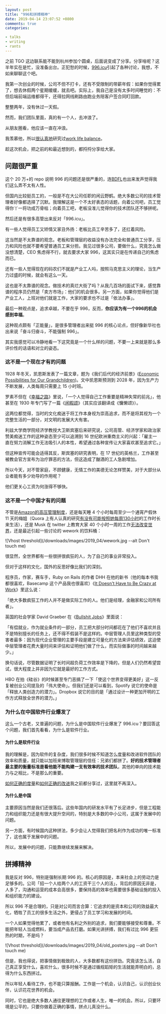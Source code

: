 ```yaml
---
layout: post
title: "996和拼搏精神"
date: 2019-04-14 23:07:52 +0800
comments: true
categories:

- talks
- writing
- rants
---
```


之前 TGO 这边联系能不能到杭州参加个圆桌，后面说变成了分享。分享啥呢？这半年实在是忙，没准备出台。正犯愁的时候，[996.icu](https://996.icu/#/zh_CN)引起了各种讨论，我想，不如来聊聊这个吧。

我第一次创业的时候，公司不但不打卡，还有不受限制的带薪年假：如果你觉得累了，想去休假两个星期缓缓，就去吧。实际上，我自己是没有太多时间睡觉的：不但后端前端运维都得干，还得拉网线刷路由跑业务陪客户签合同盯回款。

整整两年，没有休过一天假。

然而，我们团队里面，真的有一个人，去冲浪了。

从朋友圈看，他应该一直在冲浪。

我羡慕他，所以[很认真地](/2015/10/the-solution-of-work-life-balance/)研究过[work life balance](/2015/10/the-myth-of-work-life-balance/)。

趁这次机会，把之前的和最近想到的，都捋捋分享给大家。

## 问题很严重

这个 20 万+的 repo 说明 996 的问题还是很严重的，连[BDFL](https://www.zhihu.com/question/20972009)也出来发声觉得我们这么弄不太有人性。

但国内比较挺员工的，一般是不在大公司任职的闲云野鹤。绝大多数公司的技术管理者好像都选择了沉默。我理解这是一个不太好表态的话题，向着公司吧，员工觉得你丫一将功成万骨枯；向着员工吧，老板没准儿觉得你的技术团队还不够拼呢。

然后还是有很多高管出来反对「996.icu」。

有一些人觉得员工又矫情又家丑外扬：老板比员工辛苦多了，还扛着风险。

这当然是不太靠谱的观念。老板和管理层的收益没有办法完全和普通员工分享，压力和风险也就不要希望普通员工来分担。我见过很多公司，要做什么，究竟怎么做没想清楚，CEO 焦虑得不行，就去要求大家 996，这其实只是在传递自己的焦虑而已。

还有一些人觉得现在的码农们不就是产业工人吗，按照马克思主义的理论，当生产力过盛的时候，就会有这么一天。

这也是不太靠谱的观念。做技术的真烂大街了吗？从我几百场的面试下来，感觉靠谱的程序员仍然是「卖方市场」：他们的机会很多。另一方面，如果你觉得他们是产业工人，上班对他们就是工作，大家的要求也不过是「依法办事」。

最后一种观点是，追求卓越，不要在乎 996，反而，**你应该为有一个996的机会感到幸福**。

这种观点颇有「正能量」，是很多管理者出来挺 996 的核心论点，但好像新华社也出来说「奋斗归奋斗，不能强制 996」。

其实我感觉可以冷静地看一下这究竟是一个什么样的问题，不要一上来就是那么多评价性的话语和对立的姿态。

### 这不是一个现在才有的问题

1928 年冬天，凯恩斯发表了一篇文章，题为《我们后代的经济前景》([Economic Possibilities for Our Grandchildren](https://link.springer.com/chapter/10.1007/978-1-349-59072-8_25))。文中凯恩斯预测到 2028 年，因为生产力不断发展，人类每周只需要上 15 小时班。

罗素不但在《[幸福之路](https://book.douban.com/subject/1033248/)》里说，「一个人觉得自己工作重要是精神失常的前兆」，他甚至在 1930 年专门写了一篇《[闲暇颂](https://www.douban.com/group/topic/10108285/)》（其实应该翻译成《慵懒颂》）。

这两位都觉得，当时的文化痴迷于将工作本身视为崇高追求，而不是将其视为一个完整生活的一部分，对文明的发展大大有害。

利兹大学商学院经济学教授大卫斯宾塞后来研究说，公司高管、经济学家和政治家赞美痴迷工作的这种姿态至少可以追溯到 16 世纪欧洲重商主义的兴起：「雇主一直在努力消解工作无法吸引人的本性，希望通过各种宣传让大家喜欢甚至追求它。」

但这种宣传可能会适得其反，斯宾塞的研究表明，在 17 世纪的英格兰，工作甚至被教会官方宣布为治疗罪恶的方法，但这造成了酗酒的工人急剧增加。

所以今天，对不管家庭，不顾健康，无情工作的美德无论怎样赞美，对于大部分从业者能有多少劝导的作用呢？

他们更关心工资为何涨得不够快。

### 这不是一个中国才有的问题

不管是[Amazon的高压管理制度](http://www.nytimes.com/2015/08/16/technology/inside-amazon-wrestling-big-ideas-in-a-bruising-workplace.html)，还是每天睡 4 个小时每周至少一个通宵产假休 11 天的梅姐（Quora 上有人认真的研究[有没有可能按照她每周130小时](https://www.quora.com/How-did-CEO-Marissa-Mayer-pull-all-nighters-and-130-hour-work-weeks-while-at-Google)的工作时长来生活），还是 Musk 在 twitter 上教育大家 40 个小时一周的工作[无法改变世界](https://new.qq.com/cmsn/20181127/20181127003252.html)，还是最近引起一些讨论的 wework 的饮料桶：

![Vhost threshold](/downloads/images/2019_04/wework.jpg --alt Don't touch me)

很显然，全世界都有一些很拼很疯狂的人，为了自己的事业非常投入。

但对于这样的文化，国外的反思好像比我们的深刻。

程序员，作家，赛车手，Ruby on Rails 的作者 DHH 在他的新书（他的每本书我都很喜欢，Basecamp 这个产品我也很喜欢）《[It Doesn't Have to Be Crazy at Work](https://www.amazon.com/Doesnt-Have-Be-Crazy-Work/dp/0062874780)》里这么说：

「绝大多数疯狂工作的人并不是做实际工作的人。他们是经理，金融家和公司所有者」。

英国的社会学家 David Graeber 在《[Bullshit Jobs](https://www.amazon.com/dp/B075RWG7YM/ref=dp-kindle-redirect?_encoding=UTF8&btkr=1)》里面说：

「有偿就业，作为就业条件的一部分，员工把大部分时间都花在了他们不喜欢并且不是特别擅长的任务上，还不得不假装不是这样的。中层管理人员里这种类型的受害者最多：因为现代企业管理的主要手段是建立可量化的方法来评估绩效，这迫使中层管理者花费大量时间来评估和证明他们做了什么，而实际做事的时间越来越少。」

换句话说，尽管数据证明了长时间超负荷工作效率是下降的，但是人们仍然希望尝试，很大程度上并非因为它就是最好的工作方式。

HBO 在拍《硅谷》的时候甚至专门恶搞了一下「使这个世界变得更美好」这一反复被创业公司提及的「伟大使命」。但我们还是可以看到，Spotify 说它的使命是「释放人类创造力的潜力」。Dropbox 说它的目的是「通过设计一种更加开明的工作方式释放全世界的潜力。」

### 为什么在中国软件行业爆发了

这么一个古老，又普遍的问题，为什么是中国软件行业爆发了 996.icu？要回答这个问题，我们首先看看，为什么是软件行业。

#### 为什么是软件行业

我的理解是，因为软件的复杂度，我们很多时候不知道怎么度量和改进软件团队的效率和质量，就只能以加班来博取管理层的信任：兄弟们都拼了。**好的技术管理者最主要的衡量标准是看他能不能构建一支有效率的技术团队**，其他的单向的技术能力与之相比，不是那么的重要。

[如何正确的度量](/2018/08/how-to-measure-tech-organization-performance/)和[如何正确的改进](/2018/08/how-to-improve-tech-organization-performance/)我之前都分享过，这里就不再深入。

#### 为什么是中国

主要原因当然是我们还很落后。这些年国内的研发水平有了长足进步，但是工程能力和组织能力还是有很大提升空间的，特别是大多数的中小公司，这属于发展中的问题。

另一方面，有时候国内这种拼法，多少会让人觉得我们把名利作为成功的唯一标准了，这也属于发展中的问题。

所以，发展中的问题，只能靠继续发展来解决。

## 拼搏精神

我是反对 996，特别是强制长期 996 的。核心的原因是，本来社会上的劳动力是足够多的。公司「招一个人给两个人的工资干三个人的活」，背后的原因无非是，人多了，沟通和运营的成本会高很多，要保持高的效率也需要很多基础设施的投入和组织能力的建设。

所以 996 不是合理的，只是对公司而言合算：它追求的是资本和公司的效益最大化，牺牲了员工的很多生活之外，更侵占了员工学习和发展的时间。

一个人如果觉得他累了，或者他有名利之外别的追求，我们要能够接受和尊重。不能把年轻人当成燃料，要当成产品去打磨。如果光讲拼搏，我们有过比 996 更狂热的时期，不是吗？

![Vhost threshold](/downloads/images/2019_04/old_posters.jpg --alt Don't touch me)

但是，我也得说，把事情做到极致的人，大多数都有这份拼劲。究竟该怎么活，自己真正享受什么，喜欢什么，很多时候不是通过循规蹈矩的生活就能弄明白的，总得为什么东西拼过。

所以年轻人看待工作，也不能只算报酬。工作是一个机会，认识自己，认识创业伙伴，认识花花世界的机会。

同时，它也是绝大多数人通往更理想的工作或者人生，唯一的机会。所以，只要环境是公平的，只要你做着正确的事情，拼点儿真没什么。
